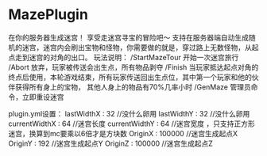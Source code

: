 # MazePlugin
在你的服务器生成迷宫！
享受走迷宫寻宝的冒险吧～
支持在服务器端自动生成随机的迷宫，迷宫内会刷出宝物和怪物，你需要做的就是，穿过路上无数怪物，从起点走到迷宫的对角的出口。
玩法说明：
/StartMazeTour 开始一次迷宫旅行
/Abort 放弃，玩家被传送会出生点，所有物品剥夺
/Finish 当玩家抵达起点对角的终点后使用，本轮游戏结束，所有玩家传送回出生点位，其中第一个玩家和他的伙伴获得所有身上的宝物，
其他人身上的物品有70%几率小时
/GenMaze 管理员命令，立即重设迷宫

plugin.yml设置：
lastWidthX : 32 //没什么卵用
lastWidthY : 32 //没什么卵用
currentWidthX : 64  //迷宫长度
currentWidthY : 64  //迷宫宽度 ，只支持正方形迷宫，换算到mc要乘以6倍才是方块数
OriginX : 100000 //迷宫生成起点X
OriginY : 192    //迷宫生成起点Y
OriginZ : 100000 //迷宫生成起点Z
